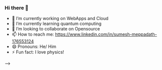 ### Hi there 👋
- 🔭 I’m currently working on WebApps and Cloud
- 🌱 I’m currently learning quantum computing
- 👯 I’m looking to collaborate on Opensource
- 📫 How to reach me: https://www.linkedin.com/in/sumesh-meppadath-176553124
- 😄 Pronouns: He/ Him
- ⚡ Fun fact: I love physics!

-->


<!--
**Mystique-orca/Mystique-orca** is a ✨ _special_ ✨ repository because its `README.md` (this file) appears on your GitHub profile.


